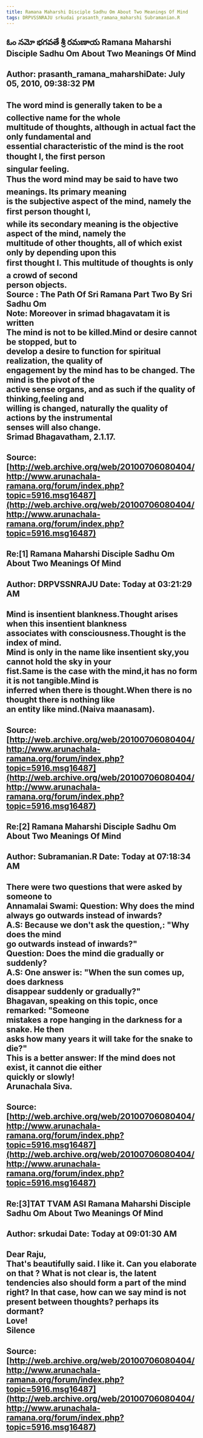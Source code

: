 ```yaml
--- 
title: Ramana Maharshi Disciple Sadhu Om About Two Meanings Of Mind   
tags: DRPVSSNRAJU srkudai prasanth_ramana_maharshi Subramanian.R  
---  
```

## ఓం నమో భగవతే శ్రీ రమణాయ Ramana Maharshi Disciple Sadhu Om About Two Meanings Of Mind  
Author: prasanth_ramana_maharshiDate: July 05, 2010, 09:38:32 PM  
---  
The word mind is generally taken to be a collective name for the whole  
multitude of thoughts, although in actual fact the only fundamental and  
essential characteristic of the mind is the root thought I, the first person  
singular feeling.   
 **Thus the word mind may be said to have two meanings. Its primary meaning  
is the subjective aspect of the mind, namely the first person thought I,  
while its secondary meaning is the objective aspect of the mind, namely the  
multitude of other thoughts, all of which exist only by depending upon this  
first thought I.** This multitude of thoughts is only a crowd of second  
person objects.   
 **Source** : The Path Of Sri Ramana Part Two By Sri Sadhu Om   
Note: Moreover in srimad bhagavatam it is written   
 **The mind is not to be killed.Mind or desire cannot be stopped, but to  
develop a desire to function for spiritual realization, the quality of  
engagement by the mind has to be changed.** The mind is the pivot of the  
active sense organs, and as such if the quality of thinking,feeling and  
willing is changed, naturally the quality of actions by the instrumental  
senses will also change.   
 **Srimad Bhagavatham, 2.1.17.**
 ---  
Source:[http://web.archive.org/web/20100706080404/http://www.arunachala-ramana.org/forum/index.php?topic=5916.msg16487](http://web.archive.org/web/20100706080404/http://www.arunachala-ramana.org/forum/index.php?topic=5916.msg16487)   
---  

## Re:[1] Ramana Maharshi Disciple Sadhu Om About Two Meanings Of Mind  
Author: DRPVSSNRAJU         Date: **Today** at 03:21:29 AM  
---  
Mind is insentient blankness.Thought arises when this insentient blankness  
associates with consciousness.Thought is the index of mind.   
Mind is only in the name like insentient sky,you cannot hold the sky in your  
fist.Same is the case with the mind,it has no form it is not tangible.Mind is  
inferred when there is thought.When there is no thought there is nothing like  
an entity like mind.(Naiva maanasam).
 ---  
Source:[http://web.archive.org/web/20100706080404/http://www.arunachala-ramana.org/forum/index.php?topic=5916.msg16487](http://web.archive.org/web/20100706080404/http://www.arunachala-ramana.org/forum/index.php?topic=5916.msg16487)   
---  

## Re:[2] Ramana Maharshi Disciple Sadhu Om About Two Meanings Of Mind  
Author: Subramanian.R       Date: **Today** at 07:18:34 AM  
---  
There were two questions that were asked by someone to   
Annamalai Swami: Question: Why does the mind always go outwards instead of inwards?   
A.S: Because we don't ask the question,: "Why does the mind   
go outwards instead of inwards?"   
Question: Does the mind die gradually or suddenly?   
A.S: One answer is: "When the sun comes up, does darkness   
disappear suddenly or gradually?"   
Bhagavan, speaking on this topic, once remarked: "Someone   
mistakes a rope hanging in the darkness for a snake. He then   
asks how many years it will take for the snake to die?"   
This is a better answer: If the mind does not exist, it cannot die either  
quickly or slowly!   
Arunachala Siva.
 ---  
Source:[http://web.archive.org/web/20100706080404/http://www.arunachala-ramana.org/forum/index.php?topic=5916.msg16487](http://web.archive.org/web/20100706080404/http://www.arunachala-ramana.org/forum/index.php?topic=5916.msg16487)   
---  

## Re:[3]TAT TVAM ASI  Ramana Maharshi Disciple Sadhu Om About Two Meanings Of Mind  
Author: srkudai             Date: **Today** at 09:01:30 AM  
---  
Dear Raju,   
 That's beautifully said. I like it. Can you elaborate on that ? What is not clear is, the latent tendencies also should form a part of the mind right? In that case, how can we say mind is not present between thoughts? perhaps its dormant?   
Love!   
Silence
 ---  
Source:[http://web.archive.org/web/20100706080404/http://www.arunachala-ramana.org/forum/index.php?topic=5916.msg16487](http://web.archive.org/web/20100706080404/http://www.arunachala-ramana.org/forum/index.php?topic=5916.msg16487)   
---  

